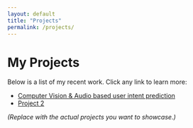 ```yaml
---
layout: default
title: "Projects"
permalink: /projects/
---
```

# My Projects

Below is a list of my recent work. Click any link to learn more:

- [Computer Vision & Audio based user intent prediction](/projects/project1/)
- [Project 2](/projects/project2/)

*(Replace with the actual projects you want to showcase.)*
